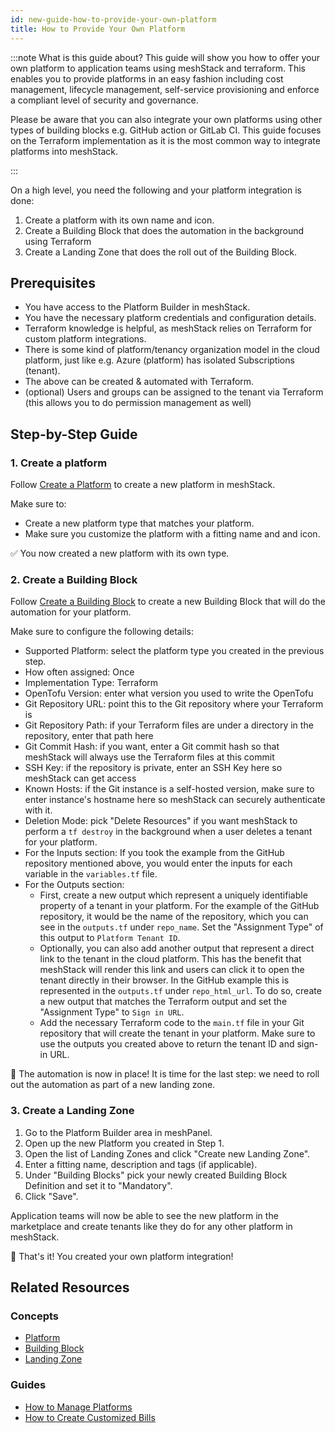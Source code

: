 ```yaml
---
id: new-guide-how-to-provide-your-own-platform
title: How to Provide Your Own Platform
---
```


:::note What is this guide about?
This guide will show you how to offer your own platform to application teams using meshStack and terraform. This enables you to provide platforms in an easy fashion including cost management, lifecycle management, self-service provisioning and enforce a compliant level of security and governance.

Please be aware that you can also integrate your own platforms using other types of building blocks e.g. GitHub action or GitLab CI. This guide focuses on the Terraform implementation as it is the most common way to integrate platforms into meshStack.

:::

On a high level, you need the following and your platform integration is done:

1. Create a platform with its own name and icon.
2. Create a Building Block that does the automation in the background using Terraform
3. Create a Landing Zone that does the roll out of the Building Block.

## Prerequisites

- You have access to the Platform Builder in meshStack.
- You have the necessary platform credentials and configuration details.
- Terraform knowledge is helpful, as meshStack relies on Terraform for custom platform integrations.
- There is some kind of platform/tenancy organization model in the cloud platform, just like e.g. Azure (platform) has isolated Subscriptions (tenant).
- The above can be created & automated with Terraform.
- (optional) Users and groups can be assigned to the tenant via Terraform (this allows you to do permission management as well)

## Step-by-Step Guide

### 1. Create a platform

Follow [Create a Platform](new-guide-how-to-manage-a-platform.md) to create a new platform in meshStack.

Make sure to:

- Create a new platform type that matches your platform.
- Make sure you customize the platform with a fitting name and and icon.

✅ You now created a new platform with its own type.

### 2. Create a Building Block

Follow [Create a Building Block](new-guide-how-to-manage-buildingblocks.md) to create a new Building Block that will do the automation for your platform.

Make sure to configure the following details:

- Supported Platform: select the platform type you created in the previous step.
- How often assigned: Once
- Implementation Type: Terraform
- OpenTofu Version: enter what version you used to write the OpenTofu
- Git Repository URL: point this to the Git repository where your Terraform is
- Git Repository Path: if your Terraform files are under a directory in the repository, enter that path here
- Git Commit Hash: if you want, enter a Git commit hash so that meshStack will always use the Terraform files at this commit
- SSH Key: if the repository is private, enter an SSH Key here so meshStack can get access
- Known Hosts: if the Git instance is a self-hosted version, make sure to enter instance's hostname here so meshStack can securely authenticate with it.
- Deletion Mode: pick "Delete Resources" if you want meshStack to perform a `tf destroy` in the background when a user deletes a tenant for your platform.
- For the Inputs section: If you took the example from the GitHub repository mentioned above, you would enter 
   the inputs for each variable in the `variables.tf` file.
- For the Outputs section:
  - First, create a new output which represent a uniquely identifiable property of a tenant in your platform. For the example of the GitHub repository, it would be the name of the repository, which you can see in the `outputs.tf` under `repo_name`. Set the "Assignment Type" of this output to `Platform Tenant ID`.
  - Optionally, you can also add another output that represent a direct link to the tenant in the cloud platform. This has the benefit that meshStack will render this link and users can click it to open the tenant directly in their browser. In the GitHub example this is represented in the `outputs.tf` under `repo_html_url`. To do so, create a new output that matches the Terraform output and set the "Assignment Type" to `Sign in URL`.
  - Add the necessary Terraform code to the `main.tf` file in your Git repository that will create the tenant in your platform. Make sure to use the outputs you created above to return the tenant ID and sign-in URL.


🎉 The automation is now in place! It is time for the last step: we need to roll out the automation as part of a new landing zone.

### 3. Create a Landing Zone

1. Go to the Platform Builder area in meshPanel.
2. Open up the new Platform you created in Step 1.
3. Open the list of Landing Zones and click "Create new Landing Zone".
4. Enter a fitting name, description and tags (if applicable).
5. Under "Building Blocks" pick your newly created Building Block Definition and set it to "Mandatory".
6. Click "Save".

Application teams will now be able to see the new platform in the marketplace and create tenants like they do for any other platform in meshStack.

🙌 That's it! You created your own platform integration!

## Related Resources

### Concepts

- [Platform](new-concept-platform.md)
- [Building Block](new-concept-buildingblock.md)
- [Landing Zone](new-concept-landingzone.md)

### Guides

- [How to Manage Platforms](new-guide-how-to-manage-a-platform.md)
- [How to Create Customized Bills](new-guide-how-to-create-customized-bills.md)